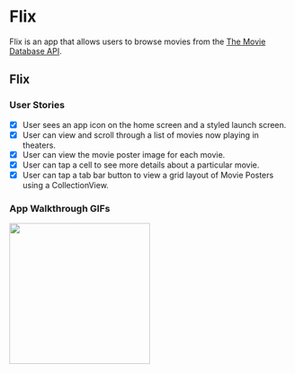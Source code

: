# Flix

Flix is an app that allows users to browse movies from the [The Movie Database API](http://docs.themoviedb.apiary.io/#).

## Flix

### User Stories
- [x] User sees an app icon on the home screen and a styled launch screen.
- [x] User can view and scroll through a list of movies now playing in theaters.
- [x] User can view the movie poster image for each movie.
- [x] User can tap a cell to see more details about a particular movie.
- [x] User can tap a tab bar button to view a grid layout of Movie Posters using a CollectionView.

### App Walkthrough GIFs
<img src="https://i.imgur.com/QUCk9nN.gif" width=250><br>

